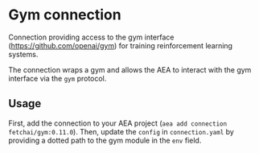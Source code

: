 # Gym connection

Connection providing access to the gym interface (https://github.com/openai/gym) for training reinforcement learning systems.

The connection wraps a gym and allows the AEA to interact with the gym interface via the `gym` protocol.

## Usage

First, add the connection to your AEA project (`aea add connection fetchai/gym:0.11.0`). Then, update the `config` in `connection.yaml` by providing a dotted path to the gym module in the `env` field.
